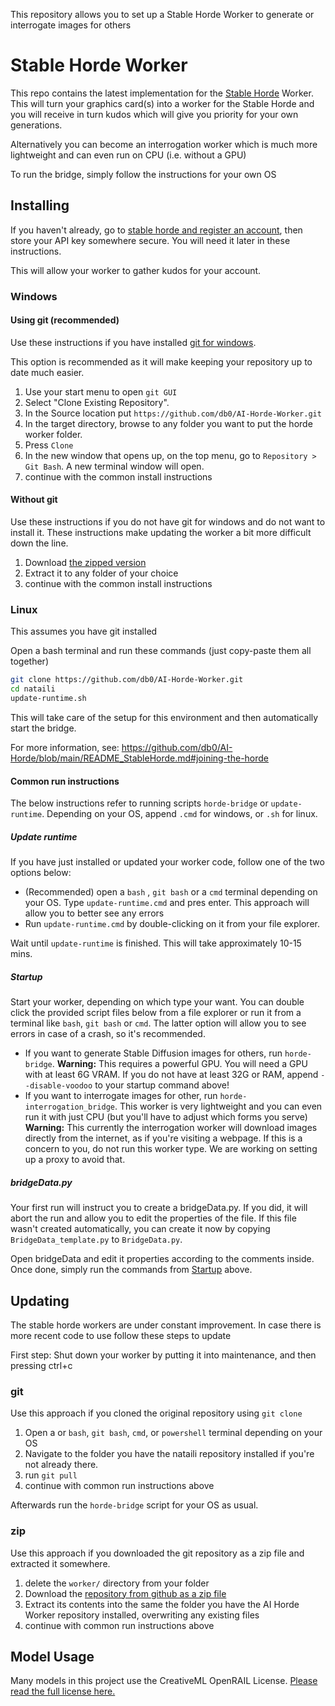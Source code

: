 This repository allows you to set up a Stable Horde Worker to generate or interrogate images for others

# Stable Horde Worker

This repo contains the latest implementation for the [Stable Horde](https://stablehorde.net) Worker. This will turn your graphics card(s) into a worker for the Stable Horde and you will receive in turn kudos which will give you priority for your own generations.

Alternatively you can become an interrogation worker which is much more lightweight and can even run on CPU (i.e. without a GPU)

To run the bridge, simply follow the instructions for your own OS

## Installing

If you haven't already, go to [stable horde and register an account](https://stablehorde.net/register), then store your API key somewhere secure. You will need it later in these instructions. 

This will allow your worker to gather kudos for your account.

### Windows

#### Using git (recommended)

Use these instructions if you have installed [git for windows](https://gitforwindows.org/).

This option is recommended as it will make keeping your repository up to date much easier.

1. Use your start menu to open `git GUI`
1. Select "Clone Existing Repository". 
1. In the Source location put `https://github.com/db0/AI-Horde-Worker.git`
1. In the target directory, browse to any folder you want to put the horde worker folder.
1. Press `Clone`
1. In the new window that opens up, on the top menu, go to `Repository > Git Bash`. A new terminal window will open.
1. continue with the common install instructions

#### Without git

Use these instructions if you do not have git for windows and do not want to install it. These instructions make updating the worker a bit more difficult down the line.

1. Download [the zipped version](https://github.com/db0/AI-Horde-Worker/archive/refs/heads/main.zip)
1. Extract it to any folder of your choice
1. continue with the common install instructions

### Linux

This assumes you have git installed

Open a bash terminal and run these commands (just copy-paste them all together)

```bash
git clone https://github.com/db0/AI-Horde-Worker.git
cd nataili
update-runtime.sh
```

This will take care of the setup for this environment and then automatically start the bridge.

For more information, see: https://github.com/db0/AI-Horde/blob/main/README_StableHorde.md#joining-the-horde


#### Common run instructions

The below instructions refer to running scripts `horde-bridge` or `update-runtime`. Depending on your OS, append `.cmd` for windows, or `.sh` for linux.

##### Update runtime

If you have just installed or updated your worker code, follow one of the two options below:

* (Recommended) open a `bash` , `git bash` or a `cmd` terminal depending on your OS. Type `update-runtime.cmd` and pres enter. This approach will allow you to better see any errors
* Run `update-runtime.cmd` by double-clicking on it from your file explorer.

Wait until `update-runtime` is finished. This will take approximately 10-15 mins.

##### Startup

Start your worker, depending on which type your want. You can double click the provided script files below from a file explorer or run it from a terminal like `bash`, `git bash` or `cmd`. The latter option will allow you to see errors in case of a crash, so it's recommended.

* If you want to generate Stable Diffusion images for others, run `horde-bridge`.
    **Warning:** This requires a powerful GPU. You will need a GPU with at least 6G VRAM. If you do not have at least 32G or RAM, append `--disable-voodoo` to your startup command above!
* If you want to interrogate images for other, run `horde-interrogation_bridge`. This worker is very lightweight and you can even run it with just CPU (but you'll have to adjust which forms you serve)
    **Warning:** This currently the interrogation worker will download images directly from the internet, as if you're visiting a webpage. If this is a concern to you, do not run this worker type. We are working on setting up a proxy to avoid that.

##### bridgeData.py

Your first run will instruct you to create a bridgeData.py. If you did, it will abort the run and allow you to edit the properties of the file. If this file wasn't created automatically, you can create it now by copying `BridgeData_template.py` to `BridgeData.py`.

Open bridgeData and edit it properties according to the comments inside. Once done, simply run the commands from [Startup](#startup) above.

## Updating

The stable horde workers are under constant improvement. In case there is more recent code to use follow these steps to update

First step: Shut down your worker by putting it into maintenance, and then pressing ctrl+c

### git

Use this approach if you cloned the original repository using `git clone`

1. Open a or `bash`, `git bash`, `cmd`, or `powershell` terminal depending on your OS
1. Navigate to the folder you have the nataili repository installed if you're not already there.
1. run `git pull`
1. continue with common run instructions above

Afterwards run the `horde-bridge` script for your OS as usual.

### zip

Use this approach if you downloaded the git repository as a zip file and extracted it somewhere.


1. delete the `worker/` directory from your folder
1. Download the [repository from github as a zip file](https://github.com/db0/AI-Horde-Worker/archive/refs/heads/main.zip)
1. Extract its contents into the same the folder you have the AI Horde Worker repository installed, overwriting any existing files
1. continue with common run instructions above

## Model Usage
Many models in this project use the CreativeML OpenRAIL License.  [Please read the full license here.](https://huggingface.co/spaces/CompVis/stable-diffusion-license)